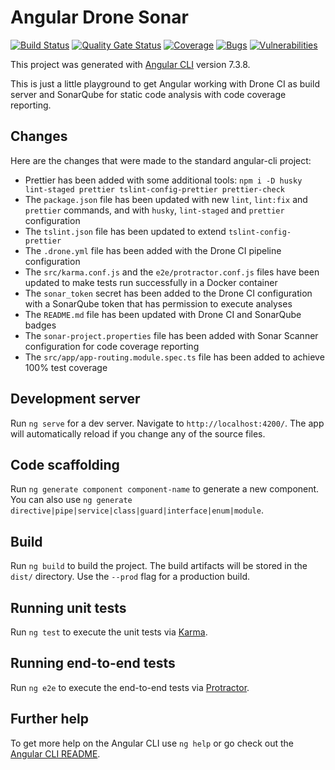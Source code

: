 # Angular Drone Sonar

[![Build Status](https://drone.jmerle.dev/api/badges/jmerle/angular-drone-sonar/status.svg)](https://drone.jmerle.dev/jmerle/angular-drone-sonar)
[![Quality Gate Status](https://sonar.jmerle.dev/api/project_badges/measure?project=jmerle%3Aangular-drone-sonar&metric=alert_status)](https://sonar.jmerle.dev/dashboard?id=jmerle%3Aangular-drone-sonar)
[![Coverage](https://sonar.jmerle.dev/api/project_badges/measure?project=jmerle%3Aangular-drone-sonar&metric=coverage)](https://sonar.jmerle.dev/dashboard?id=jmerle%3Aangular-drone-sonar)
[![Bugs](https://sonar.jmerle.dev/api/project_badges/measure?project=jmerle%3Aangular-drone-sonar&metric=bugs)](https://sonar.jmerle.dev/dashboard?id=jmerle%3Aangular-drone-sonar)
[![Vulnerabilities](https://sonar.jmerle.dev/api/project_badges/measure?project=jmerle%3Aangular-drone-sonar&metric=vulnerabilities)](https://sonar.jmerle.dev/dashboard?id=jmerle%3Aangular-drone-sonar)

This project was generated with [Angular CLI](https://github.com/angular/angular-cli) version 7.3.8.

This is just a little playground to get Angular working with Drone CI as build server and SonarQube for static code analysis with code coverage reporting.

## Changes

Here are the changes that were made to the standard angular-cli project:
- Prettier has been added with some additional tools: `npm i -D husky lint-staged prettier tslint-config-prettier prettier-check`
- The `package.json` file has been updated with new `lint`, `lint:fix` and `prettier` commands, and with `husky`, `lint-staged` and `prettier` configuration
- The `tslint.json` file has been updated to extend `tslint-config-prettier`
- The `.drone.yml` file has been added with the Drone CI pipeline configuration
- The `src/karma.conf.js` and the `e2e/protractor.conf.js` files have been updated to make tests run successfully in a Docker container
- The `sonar_token` secret has been added to the Drone CI configuration with a SonarQube token that has permission to execute analyses
- The `README.md` file has been updated with Drone CI and SonarQube badges
- The `sonar-project.properties` file has been added with Sonar Scanner configuration for code coverage reporting
- The `src/app/app-routing.module.spec.ts` file has been added to achieve 100% test coverage

## Development server

Run `ng serve` for a dev server. Navigate to `http://localhost:4200/`. The app will automatically reload if you change any of the source files.

## Code scaffolding

Run `ng generate component component-name` to generate a new component. You can also use `ng generate directive|pipe|service|class|guard|interface|enum|module`.

## Build

Run `ng build` to build the project. The build artifacts will be stored in the `dist/` directory. Use the `--prod` flag for a production build.

## Running unit tests

Run `ng test` to execute the unit tests via [Karma](https://karma-runner.github.io).

## Running end-to-end tests

Run `ng e2e` to execute the end-to-end tests via [Protractor](http://www.protractortest.org/).

## Further help

To get more help on the Angular CLI use `ng help` or go check out the [Angular CLI README](https://github.com/angular/angular-cli/blob/master/README.md).
